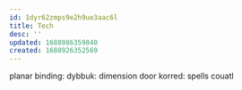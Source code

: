 ```yaml
---
id: 1dyr62zmps9e2h9ue3aac6l
title: Tech
desc: ''
updated: 1688986359840
created: 1688926352569
---
```


planar binding:
dybbuk: dimension door
korred: spells
couatl
